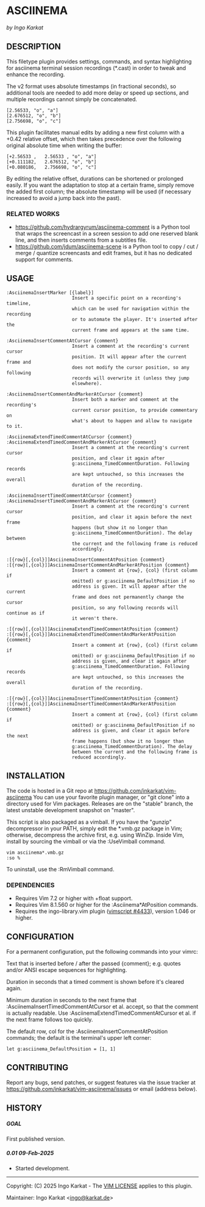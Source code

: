 ASCIINEMA
===============================================================================
_by Ingo Karkat_

DESCRIPTION
------------------------------------------------------------------------------

This filetype plugin provides settings, commands, and syntax highlighting for
asciinema terminal session recordings (\*.cast) in order to tweak and enhance
the recording.

The v2 format uses absolute timestamps (in fractional seconds), so additional
tools are needed to add more delay or speed up sections, and multiple
recordings cannot simply be concatenated.
```
[2.56533, "o", "a"]
[2.676512, "o", "b"]
[2.756698, "o", "c"]
```
This plugin facilitates manual edits by adding a new first column with a +0.42
relative offset, which then takes precedence over the following original
absolute time when writing the buffer:
```
[+2.56533 ,   2.56533 , "o", "a"]
[+0.111182,   2.676512, "o", "b"]
[+0.080186,   2.756698, "o", "c"]
```
By editing the relative offset, durations can be shortened or prolonged
easily. If you want the adaptation to stop at a certain frame, simply remove
the added first column; the absolute timestamp will be used (if necessary
increased to avoid a jump back into the past).

### RELATED WORKS

- https://github.com/hydrargyrum/asciinema-comment is a Python tool that wraps
  the screencast in a screen session to add one reserved blank line, and then
  inserts comments from a subtitles file.
- https://github.com/jdum/asciinema-scene is a Python tool to copy / cut /
  merge / quantize screencasts and edit frames, but it has no dedicated support
  for comments.

USAGE
------------------------------------------------------------------------------

    :AsciinemaInsertMarker [{label}]
                            Insert a specific point on a recording's timeline,
                            which can be used for navigation within the recording
                            or to automate the player. It's inserted after the
                            current frame and appears at the same time.

    :AsciinemaInsertCommentAtCursor {comment}
                            Insert a comment at the recording's current cursor
                            position. It will appear after the current frame and
                            does not modify the cursor position, so any following
                            records will overwrite it (unless they jump
                            elsewhere).

    :AsciinemaInsertCommentAndMarkerAtCursor {comment}
                            Insert both a marker and comment at the recording's
                            current cursor position, to provide commentary on
                            what's about to happen and allow to navigate to it.

    :AsciinemaExtendTimedCommentAtCursor {comment}
    :AsciinemaExtendTimedCommentAndMarkerAtCursor {comment}
                            Insert a comment at the recording's current cursor
                            position, and clear it again after
                            g:asciinema_TimedCommentDuration. Following records
                            are kept untouched, so this increases the overall
                            duration of the recording.

    :AsciinemaInsertTimedCommentAtCursor {comment}
    :AsciinemaInsertTimedCommentAndMarkerAtCursor {comment}
                            Insert a comment at the recording's current cursor
                            position, and clear it again before the next frame
                            happens (but show it no longer than
                            g:asciinema_TimedCommentDuration). The delay between
                            the current and the following frame is reduced
                            accordingly.

    :[{row}[,{col}]]AsciinemaInsertCommentAtPosition {comment}
    :[{row}[,{col}]]AsciinemaInsertCommentAndMarkerAtPosition {comment}
                            Insert a comment at {row}, {col} (first column if
                            omitted) or g:asciinema_DefaultPosition if no
                            address is given. It will appear after the current
                            frame and does not permanently change the cursor
                            position, so any following records will continue as if
                            it weren't there.

    :[{row}[,{col}]]AsciinemaExtendTimedCommentAtPosition {comment}
    :[{row}[,{col}]]AsciinemaExtendTimedCommentAndMarkerAtPosition {comment}
                            Insert a comment at {row}, {col} (first column if
                            omitted) or g:asciinema_DefaultPosition if no
                            address is given, and clear it again after
                            g:asciinema_TimedCommentDuration. Following records
                            are kept untouched, so this increases the overall
                            duration of the recording.

    :[{row}[,{col}]]AsciinemaInsertTimedCommentAtPosition {comment}
    :[{row}[,{col}]]AsciinemaInsertTimedCommentAndMarkerAtPosition {comment}
                            Insert a comment at {row}, {col} (first column if
                            omitted) or g:asciinema_DefaultPosition if no
                            address is given, and clear it again before the next
                            frame happens (but show it no longer than
                            g:asciinema_TimedCommentDuration). The delay
                            between the current and the following frame is
                            reduced accordingly.

INSTALLATION
------------------------------------------------------------------------------

The code is hosted in a Git repo at
    https://github.com/inkarkat/vim-asciinema
You can use your favorite plugin manager, or "git clone" into a directory used
for Vim packages. Releases are on the "stable" branch, the latest unstable
development snapshot on "master".

This script is also packaged as a vimball. If you have the "gunzip"
decompressor in your PATH, simply edit the \*.vmb.gz package in Vim; otherwise,
decompress the archive first, e.g. using WinZip. Inside Vim, install by
sourcing the vimball or via the :UseVimball command.

    vim asciinema*.vmb.gz
    :so %

To uninstall, use the :RmVimball command.

### DEPENDENCIES

- Requires Vim 7.2 or higher with +float support.
- Requires Vim 8.1.560 or higher for the :Asciinema\*AtPosition commands.
- Requires the ingo-library.vim plugin ([vimscript #4433](http://www.vim.org/scripts/script.php?script_id=4433)), version 1.046 or
  higher.

CONFIGURATION
------------------------------------------------------------------------------

For a permanent configuration, put the following commands into your vimrc:

Text that is inserted before / after the passed {comment}; e.g. quotes and/or
ANSI escape sequences for highlighting.

Duration in seconds that a timed comment is shown before it's cleared again.

Minimum duration in seconds to the next frame that
:AsciinemaInsertTimedCommentAtCursor et al. accept, so that the comment is
actually readable. Use :AsciinemaExtendTimedCommentAtCursor et al. if the
next frame follows too quickly.

The default row, col for the :AsciinemaInsertCommentAtPosition commands; the
default is the terminal's upper left corner:

    let g:asciinema_DefaultPosition = [1, 1]

CONTRIBUTING
------------------------------------------------------------------------------

Report any bugs, send patches, or suggest features via the issue tracker at
https://github.com/inkarkat/vim-asciinema/issues or email (address below).

HISTORY
------------------------------------------------------------------------------

##### GOAL
First published version.

##### 0.01    09-Feb-2025
- Started development.

------------------------------------------------------------------------------
Copyright: (C) 2025 Ingo Karkat -
The [VIM LICENSE](http://vimdoc.sourceforge.net/htmldoc/uganda.html#license) applies to this plugin.

Maintainer:     Ingo Karkat &lt;ingo@karkat.de&gt;
